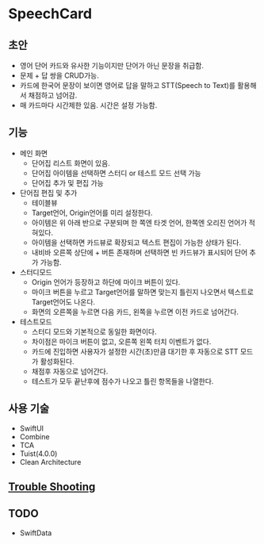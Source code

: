 # SpeechCard

## 초안
- 영어 단어 카드와 유사한 기능이지만 단어가 아닌 문장을 취급함.
- 문제 + 답 쌍을 CRUD가능.
- 카드에 한국어 문장이 보이면 영어로 답을 말하고 STT(Speech to Text)를 활용해서 채점하고 넘어감.
- 매 카드마다 시간제한 있음. 시간은 설정 가능함.

## 기능
- 메인 화면
    - 단어집 리스트 화면이 있음.
    - 단어집 아이템을 선택하면 스터디 or 테스트 모드 선택 가능
    - 단어집 추가 및 편집 가능
- 단어집 편집 및 추가
    - 테이블뷰
    - Target언어, Origin언어를 미리 설정한다.
    - 아이템은 위 아래 반으로 구분되며 한 쪽엔 타겟 언어, 한쪽엔 오리진 언어가 적혀있다.
    - 아이템을 선택하면 카드뷰로 확장되고 텍스트 편집이 가능한 상태가 된다.
    - 내비바 오른쪽 상단에 + 버튼 존재하며 선택하면 빈 카드뷰가 표시되어 단어 추가 가능함.
- 스터디모드
    - Origin 언어가 등장하고 하단에 마이크 버튼이 있다.
    - 마이크 버튼을 누르고 Target언어를 말하면 맞는지 틀린지 나오면서 텍스트로 Target언어도 나온다.
    - 화면의 오른쪽을 누르면 다음 카드, 왼쪽을 누르면 이전 카드로 넘어간다.
- 테스트모드
    - 스터디 모드와 기본적으로 동일한 화면이다.
    - 차이점은 마이크 버튼이 없고, 오른쪽 왼쪽 터치 이벤트가 없다.
    - 카드에 진입하면 사용자가 설정한 시간(초)만큼 대기한 후 자동으로 STT 모드가 활성화된다.
    - 채점후 자동으로 넘어간다.
    - 테스트가 모두 끝난후에 점수가 나오고 틀린 항목들을 나열한다.

## 사용 기술
- SwiftUI
- Combine
- TCA
- Tuist(4.0.0)
- Clean Architecture

## [Trouble Shooting](Docs/TroubleShooting.md)

## TODO
- SwiftData
